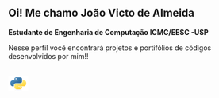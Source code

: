 ## Oi! Me chamo João Victo de Almeida
**Estudante de Engenharia de Computação ICMC/EESC -USP**

Nesse perfil você encontrará projetos e portifólios de códigos desenvolvidos por mim!!


<div style="display: inline_block"><br>
  
  <img align="center" alt="Rafa-Python" height="30" width="40" src="https://raw.githubusercontent.com/devicons/devicon/master/icons/python/python-original.svg">


<link rel="stylesheet" href="https://cdn.jsdelivr.net/gh/devicons/devicon@v2.15.1/devicon.min.css">
          
  
</div>

